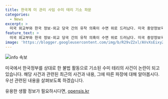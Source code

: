 ```yaml
---
title: 한국계 미 관리 사임 수미 테리 기소 파문
categories:
  - News
excerpt: >
  미국 외교부와 한국 정보·외교 당국 간의 유착 의혹이 수면 위로 드러났다. 미국 중앙정보국 출신 한국계 북한 전문가 수미 테리가 한국 정부를 위해 로비를 한 혐의로 기소되면서 정 전 국무부 대북고위관리의 사임과의 연관성이 의심되고 있다. 공소장에는 박 전 부차관보로 추정되는 고위 관리와 테리의 친분 내용이 담겨 있어, 그의 사임과 관련이 있는 것으로 추론된다. 한국 정부의 영향력을 높이기 위한 활동과 드러난 외교부의 관여는 비난을 일으키고 있다.
feature_text: >
  미국 외교부와 한국 정보·외교 당국 간의 유착 의혹이 수면 위로 드러났다. 미국 중앙정보국 출신 한국계 북한 전문가 수미 테리가 한국 정부를 위해 로비를 한 혐의로 기소되면서 정 전 국무부 대북고위관리의 사임과의 연관성이 의심되고 있다. 공소장에는 박 전 부차관보로 추정되는 고위 관리와 테리의 친분 내용이 담겨 있어, 그의 사임과 관련이 있는 것으로 추론된다. 한국 정부의 영향력을 높이기 위한 활동과 드러난 외교부의 관여는 비난을 일으키고 있다.
image: 'https://blogger.googleusercontent.com/img/b/R29vZ2xl/AVvXsEixyZcFfHzMRdzZMjFBmAUKJYCLCGyLL1o632UiGVXcaFdKo_bkvkuCioo0uUKlGfBVcT3P84aROyZIXSBEx3Aw5nCQ3pTgDom1WDC4m8eifvWiAmWEEVb4x6G_l8C0QH225ldMjyaFvpxGEBGNO37VmDTDMHGhJPq73UglMfDca1-0aw/s1600/blogspot.png'
---
```


<p><img src="https://blogger.googleusercontent.com/img/b/R29vZ2xl/AVvXsEixyZcFfHzMRdzZMjFBmAUKJYCLCGyLL1o632UiGVXcaFdKo_bkvkuCioo0uUKlGfBVcT3P84aROyZIXSBEx3Aw5nCQ3pTgDom1WDC4m8eifvWiAmWEEVb4x6G_l8C0QH225ldMjyaFvpxGEBGNO37VmDTDMHGhJPq73UglMfDca1-0aw/s1600/blogspot.png" alt="info 속보" /></p>

<p>미국에서 한국정부를 상대로 한 불법 활동으로 기소된 수미 테리의 사건이 논란이 되고 있습니다. 해당 사건과 관련된 최근의 사건과 내용, 그에 따른 파장에 대해 알아봅시다. 우선 관련된 내용을 살펴보도록 하겠습니다.</p>
유용한 생활 정보가 필요하시다면, <a href="https://opensis.kr" rel="dofollow">opensis.kr</a>


